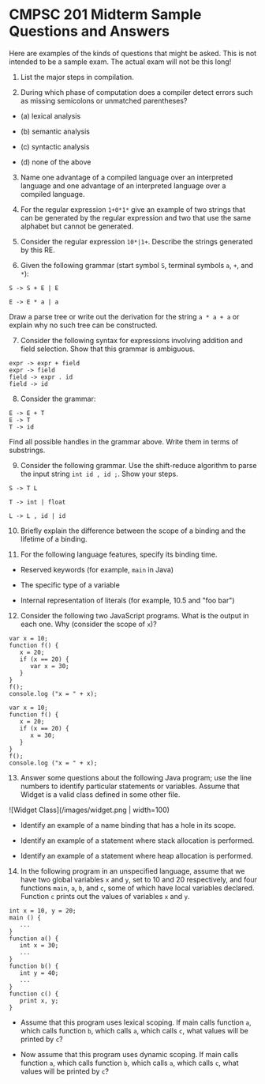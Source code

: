# CMPSC 201 Midterm Sample Questions and Answers

Here are examples of the kinds of questions that might be asked. This is not intended to be a sample exam. The actual exam will not be this long!

1. List the major steps in compilation.


2. During which phase of computation does a compiler detect errors such as missing semicolons or unmatched parentheses?

  - (a) lexical analysis

  - (b) semantic analysis

  - (c) syntactic analysis

  - (d) none of the above


3. Name one advantage of a compiled language over an interpreted language and one advantage of an interpreted language over a compiled language.


4. For the regular expression `1+0*1*` give an example of two strings that can be generated by the regular expression and two that use the same alphabet but cannot be generated.


5. Consider the regular expression `10*|1+`. Describe the strings generated by this RE.



6. Given the following grammar (start symbol `S`, terminal symbols `a`, `+`, and `*`):

  `S -> S + E | E`

  `E -> E * a | a`

  Draw a parse tree or write out the derivation for the string `a * a + a` or explain why no such tree can be constructed.


7. Consider the following syntax for expressions involving addition and field selection. Show that this grammar is ambiguous.

  ```
  expr -> expr + field
  expr -> field
  field -> expr . id
  field -> id
  ```


8. Consider the grammar:

  ```
  E -> E + T
  E -> T
  T -> id
  ```

  Find all possible handles in the grammar above. Write them in terms of substrings.


9. Consider the following grammar. Use the shift-reduce algorithm to parse the input string `int id , id ;`. Show your steps.

  ```
  S -> T L

  T -> int | float

  L -> L , id | id
  ```


10. Briefly explain the difference between the scope of a binding and the lifetime of a binding.



11. For the following language features, specify its binding time.

  - Reserved keywords (for example, `main` in Java)


  - The specific type of a variable


  - Internal representation of literals (for example, 10.5 and "foo bar")



12. Consider the following two JavaScript programs. What is the output in each one. Why (consider the scope of `x`)?

  ```
  var x = 10;
  function f() {
     x = 20;
     if (x == 20) {
        var x = 30;
     }
  }
  f();
  console.log ("x = " + x);
  ```


  ```
  var x = 10;
  function f() {
     x = 20;
     if (x == 20) {
        x = 30;
     }
  }
  f();
  console.log ("x = " + x);
  ```


13. Answer some questions about the following Java program; use the line numbers to identify particular statements or variables. Assume that Widget is a valid class defined in some other file.

  ![Widget Class](/images/widget.png | width=100)

  - Identify an example of a name binding that has a hole in its scope.


  - Identify an example of a statement where stack allocation is performed.


  - Identify an example of a statement where heap allocation is performed.


14. In the following program in an unspecified language, assume that we have two global variables `x` and `y`, set to 10 and 20 respectively, and four functions `main`, `a`, `b`, and `c`, some of which have local variables declared. Function `c` prints out the values of variables `x` and `y`.

  ```
  int x = 10, y = 20;
  main () {
     ...
  }
  function a() {
     int x = 30;
     ...
  }
  function b() {
     int y = 40;
     ...
  }
  function c() {
     print x, y;
  }
  ```

  - Assume that this program uses lexical scoping. If main calls function `a`, which calls function `b`, which calls `a`, which calls `c`, what values will be printed by `c`?


  - Now assume that this program uses dynamic scoping. If main calls function `a`, which calls function `b`, which calls `a`, which calls `c`, what values will be printed by `c`?

